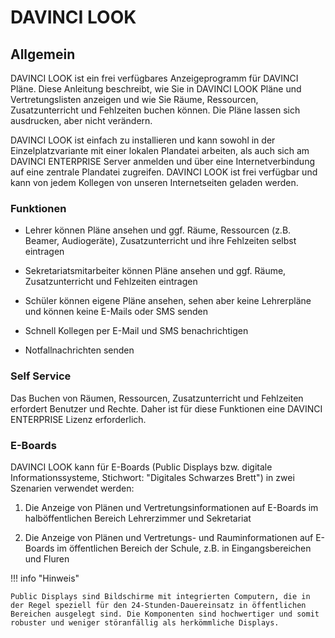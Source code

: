 # DAVINCI LOOK

## Allgemein

DAVINCI LOOK ist ein frei verfügbares Anzeigeprogramm für DAVINCI Pläne. Diese Anleitung beschreibt, wie Sie in DAVINCI LOOK Pläne und Vertretungslisten anzeigen und wie Sie Räume, Ressourcen, Zusatzunterricht und Fehlzeiten buchen können. Die Pläne lassen sich ausdrucken, aber nicht verändern.

DAVINCI LOOK ist einfach zu installieren und kann sowohl in der Einzelplatzvariante mit einer lokalen Plandatei arbeiten, als auch sich am DAVINCI ENTERPRISE Server anmelden und über eine Internetverbindung auf eine zentrale Plandatei zugreifen. DAVINCI LOOK ist frei verfügbar und kann von jedem Kollegen von unseren Internetseiten geladen werden.

### Funktionen

* Lehrer können Pläne ansehen und ggf. Räume, Ressourcen (z.B. Beamer, Audiogeräte), Zusatzunterricht und ihre Fehlzeiten selbst eintragen

* Sekretariatsmitarbeiter können Pläne ansehen und ggf. Räume, Zusatzunterricht und Fehlzeiten eintragen

* Schüler können eigene Pläne ansehen, sehen aber keine Lehrerpläne und können keine E-Mails oder SMS senden

* Schnell Kollegen per E-Mail und SMS benachrichtigen

* Notfallnachrichten senden

### Self Service

Das Buchen von Räumen, Ressourcen, Zusatzunterricht und Fehlzeiten erfordert Benutzer und Rechte. Daher ist für diese Funktionen eine DAVINCI ENTERPRISE Lizenz erforderlich.

### E-Boards

DAVINCI LOOK kann für E-Boards (Public Displays bzw. digitale Informationssysteme, Stichwort: "Digitales Schwarzes Brett") in zwei Szenarien verwendet werden:

1. Die Anzeige von Plänen und Vertretungsinformationen auf E-Boards im halböffentlichen Bereich Lehrerzimmer und Sekretariat

2. Die Anzeige von Plänen und Vertretungs- und Rauminformationen auf E-Boards im öffentlichen Bereich der Schule, z.B. in Eingangsbereichen und Fluren

!!! info "Hinweis"

    Public Displays sind Bildschirme mit integrierten Computern, die in der Regel speziell für den 24-Stunden-Dauereinsatz in öffentlichen Bereichen ausgelegt sind. Die Komponenten sind hochwertiger und somit robuster und weniger störanfällig als herkömmliche Displays.

